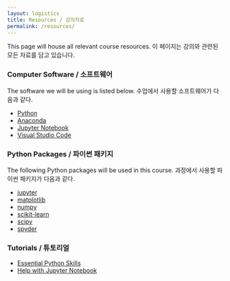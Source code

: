 ```yaml
---
layout: logistics
title: Resources / 강의자료
permalink: /resources/
---
```


This page will house all relevant course resources. 이 페이지는 강의와 관련된 모든 자료를 담고 있습니다.

### Computer Software / 소프트웨어

The software we will be using is listed below. 수업에서 사용할 소프트웨어가 다음과 같다.

- [Python](https://www.python.org/downloads/)
- [Anaconda](https://www.anaconda.com/products/individual)
- [Jupyter Notebook](https://jupyter.org/install)
- [Visual Studio Code](https://code.visualstudio.com/download)

### Python Packages / 파이썬 패키지

The following Python packages will be used in this course. 과정에서 사용할 파이썬 패키지가 다음과 같다.

- [jupyter](https://jupyter.org/install)
- [matplotlib](https://matplotlib.org/stable/users/installing.html)
- [numpy](https://numpy.org/install/)
- [scikit-learn](https://scikit-learn.org/stable/install.html)
- [scipy](https://www.scipy.org/install.html)
- [spyder](https://www.spyder-ide.org/)

### Tutorials / 튜토리얼

- [Essential Python Skills](https://github.com/tueimage/essential-skills)
- [Help with Jupyter Notebook](https://8dc00-mia-docs.readthedocs.io/en/latest/reader/0.1_Software_guide.html)
